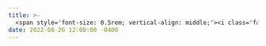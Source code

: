 ```yaml
---
title: >-
  <span style='font-size: 0.5rem; vertical-align: middle;'><i class='fas fa-circle'></i></span> My first Ph.D. <a href="https://www.sciencedirect.com/science/article/abs/pii/S1367578822000943" target="_blank">Paper</a> accepted in Annual Reviews in Control Journal: <em>"Control-theoretic modeling of multi-species water quality dynamics in drinking water networks: Survey, methods, and test cases."</em>
date: 2022-08-26 12:00:00 -0400
---
```

